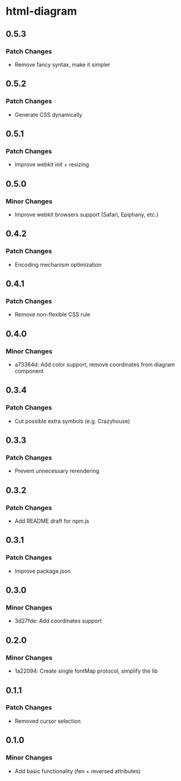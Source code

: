 # html-diagram

## 0.5.3

### Patch Changes

- Remove fancy syntax, make it simpler

## 0.5.2

### Patch Changes

- Generate CSS dynamically

## 0.5.1

### Patch Changes

- Improve webkit init + resizing

## 0.5.0

### Minor Changes

- Improve webkit browsers support (Safari, Epiphany, etc.)

## 0.4.2

### Patch Changes

- Encoding mechanism optimization

## 0.4.1

### Patch Changes

- Remove non-flexible CSS rule

## 0.4.0

### Minor Changes

- a73364d: Add color support, remove coordinates from diagram component

## 0.3.4

### Patch Changes

- Cut possible extra symbols (e.g. Crazyhouse)

## 0.3.3

### Patch Changes

- Prevent unnecessary rerendering

## 0.3.2

### Patch Changes

- Add README draft for npm.js

## 0.3.1

### Patch Changes

- Improve package.json

## 0.3.0

### Minor Changes

- 3d27fde: Add coordinates support

## 0.2.0

### Minor Changes

- 1a22094: Create single fontMap protocol, simplify the lib

## 0.1.1

### Patch Changes

- Removed cursor selection

## 0.1.0

### Minor Changes

- Add basic functionality (fen + reversed attributes)
